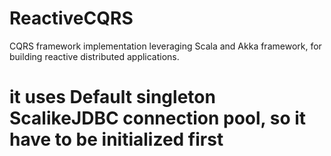 # ReactiveCQRS
CQRS framework implementation leveraging Scala and Akka framework, for building reactive distributed applications.


# it uses Default singleton ScalikeJDBC connection pool, so it have to be initialized first